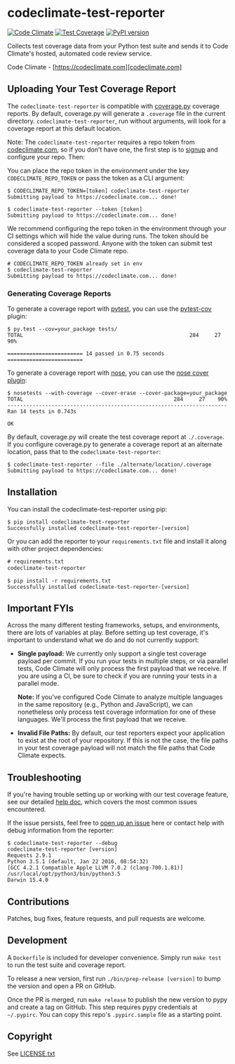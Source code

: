 # codeclimate-test-reporter

[![Code Climate][cc-badge]][cc-repo]
[![Test Coverage][cc-coverage-badge]][cc-coverage]
[![PyPI version][pypy-badge]][pypy]

[cc-badge]: https://codeclimate.com/github/codeclimate/python-test-reporter/badges/gpa.svg
[cc-coverage-badge]: https://codeclimate.com/github/codeclimate/python-test-reporter/badges/coverage.svg
[cc-repo]: https://codeclimate.com/github/codeclimate/python-test-reporter
[cc-coverage]: https://codeclimate.com/github/codeclimate/python-test-reporter/coverage
[pypy-badge]: https://badge.fury.io/py/codeclimate-test-reporter.svg
[pypy]: https://pypi.python.org/pypi/codeclimate-test-reporter

Collects test coverage data from your Python test suite and sends it to Code
Climate's hosted, automated code review service.

Code Climate - [https://codeclimate.com][codeclimate.com]

## Uploading Your Test Coverage Report

The `codeclimate-test-reporter` is compatible with [coverage.py][] coverage
reports. By default, coverage.py will generate a `.coverage` file in the current
directory. `codeclimate-test-reporter`, run without arguments, will
look for a coverage report at this default location.

[coverage.py]: https://coverage.readthedocs.org/

Note: The `codeclimate-test-reporter` requires a repo token from
[codeclimate.com][], so if you don't have one, the first step is to [signup][]
and configure your repo.  Then:

[codeclimate.com]: https://codeclimate.com
[signup]: https://codeclimate.com/signup

You can place the repo token in the environment under the key
`CODECLIMATE_REPO_TOKEN` or pass the token as a CLI argument:

```console
$ CODECLIMATE_REPO_TOKEN=[token] codeclimate-test-reporter
Submitting payload to https://codeclimate.com... done!
```

```console
$ codeclimate-test-reporter --token [token]
Submitting payload to https://codeclimate.com... done!
```

We recommend configuring the repo token in the environment through your CI
settings which will hide the value during runs. The token should be considered a
scoped password. Anyone with the token can submit test coverage data to your
Code Climate repo.

```console
# CODECLIMATE_REPO_TOKEN already set in env
$ codeclimate-test-reporter
Submitting payload to https://codeclimate.com... done!
```

### Generating Coverage Reports

To generate a coverage report with [pytest][], you can use the [pytest-cov][]
plugin:

```console
$ py.test --cov=your_package tests/
TOTAL                                                     284     27    90%

======================== 14 passed in 0.75 seconds ========================
```

To generate a coverage report with [nose][], you can use the [nose cover plugin][]:

[pytest]: http://pytest.org
[nose]: https://nose.readthedocs.org
[pytest-cov]: https://pypi.python.org/pypi/pytest-cov
[nose cover plugin]: https://nose.readthedocs.org/en/latest/plugins/cover.html

```console
$ nosetests --with-coverage --cover-erase --cover-package=your_package
TOTAL                                                284     27    90%
----------------------------------------------------------------------
Ran 14 tests in 0.743s

OK
```

By default, coverage.py will create the test coverage report at `./.coverage`.
If you configure coverage.py to generate a coverage report at an alternate
location, pass that to the `codeclimate-test-reporter`:

```console
$ codeclimate-test-reporter --file ./alternate/location/.coverage
Submitting payload to https://codeclimate.com... done!
```

## Installation

You can install the codeclimate-test-reporter using pip:

```console
$ pip install codeclimate-test-reporter
Successfully installed codeclimate-test-reporter-[version]
```

Or you can add the reporter to your `requirements.txt` file and install it along
with other project dependencies:

```txt
# requirements.txt
codeclimate-test-reporter
```

```console
$ pip install -r requirements.txt
Successfully installed codeclimate-test-reporter-[version]
```

## Important FYIs

Across the many different testing frameworks, setups, and environments, there
are lots of variables at play. Before setting up test coverage, it's important
to understand what we do and do not currently support:

* **Single payload:** We currently only support a single test coverage payload
  per commit. If you run your tests in multiple steps, or via parallel tests,
  Code Climate will only process the first payload that we receive. If you are
  using a CI, be sure to check if you are running your tests in a parallel mode.

  **Note:** If you've configured Code Climate to analyze multiple languages in
  the same repository (e.g., Python and JavaScript), we can nonetheless only
  process test coverage information for one of these languages. We'll process
  the first payload that we receive.

* **Invalid File Paths:** By default, our test reporters expect your application
  to exist at the root of your repository. If this is not the case, the file
  paths in your test coverage payload will not match the file paths that Code
  Climate expects.

## Troubleshooting

If you're having trouble setting up or working with our test coverage feature,
see our detailed [help doc][], which covers the most common issues encountered.

[help doc]: http://docs.codeclimate.com/article/220-help-im-having-trouble-with-test-coverage

If the issue persists, feel free to [open up an issue][issue] here or contact
help with debug information from the reporter:

[issue]: https://github.com/codeclimate/python-test-reporter/issues/new

```console
$ codeclimate-test-reporter --debug
codeclimate-test-reporter [version]
Requests 2.9.1
Python 3.5.1 (default, Jan 22 2016, 08:54:32)
[GCC 4.2.1 Compatible Apple LLVM 7.0.2 (clang-700.1.81)]
/usr/local/opt/python3/bin/python3.5
Darwin 15.4.0
```

## Contributions

Patches, bug fixes, feature requests, and pull requests are welcome.

## Development

A `Dockerfile` is included for developer convenience. Simply run `make test` to
run the test suite and coverage report.

To release a new version, first run `./bin/prep-release [version]` to bump the
version and open a PR on GitHub.

Once the PR is merged, run `make release` to publish the new version to pypy and
create a tag on GitHub. This step requires pypy credentials at `~/.pypirc`. You
can copy this repo's `.pypirc.sample` file as a starting point.

## Copyright

See [LICENSE.txt][license]

[license]: https://github.com/codeclimate/python-test-reporter/blob/master/LICENSE.txt
